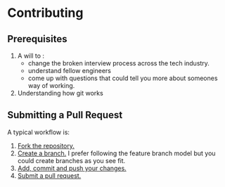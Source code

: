 # Contributing


## Prerequisites

1. A will to :
   * change the broken interview process across the tech industry.
   * understand fellow engineers
   * come up with questions that could tell you more about someones way of working.
2. Understanding how git works

## Submitting a Pull Request

A typical workflow is:

1. [Fork the repository.][fork]
2. [Create a branch.][branch] I prefer following the feature branch model but you could create branches as you see fit.
3. [Add, commit and push your changes.][git-help]
4. [Submit a pull request.][pull-req]

[fork]: https://help.github.com/articles/fork-a-repo
[branch]: http://learn.github.com/p/branching.html
[git-help]: https://guides.github.com
[pull-req]: https://help.github.com/articles/using-pull-requests